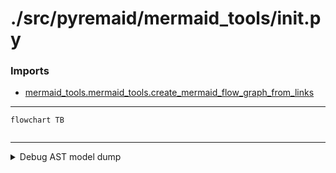 # ./src/pyremaid/mermaid_tools/__init__.py

### Imports

  - [mermaid_tools.mermaid_tools.create_mermaid_flow_graph_from_links](/docs/pyremaid/mermaid_tools/mermaid_tools.py.md)

---
```mermaid
flowchart TB


```
---

<details>
<summary>Debug AST model dump</summary>

```
Module(
  body=[
    ImportFrom(
      module='mermaid_tools.mermaid_tools',
      names=[
        alias(name='create_mermaid_flow_graph_from_links')],
      level=0,
      lineno=1,
      col_offset=0,
      end_lineno=1,
      end_col_offset=76)],
  type_ignores=[])
```
</details>

